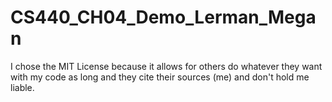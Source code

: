# CS440_CH04_Demo_Lerman_Megan

I chose the MIT License because it allows for others do whatever they want with my code as long and they cite their sources (me) and don't hold me liable.
